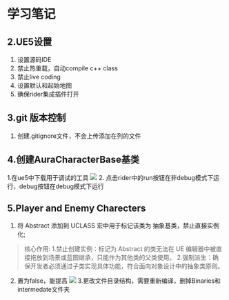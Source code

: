 # 学习笔记
## 2.UE5设置
1. 设置源码IDE
2. 禁止热重载，自动compile c++ class
3. 禁止live coding
4. 设置默认和起始地图
5. 确保rider集成插件打开
   
## 3.git 版本控制
1. 创建.gitignore文件，不会上传添加在列的文件

## 4.创建AuraCharacterBase基类
1.在ue5中下载用于调试的工具
![](https://tuchuanglpa.oss-cn-beijing.aliyuncs.com/tuchuanglpa/20250412193313982.png)
2. 点击rider中的run按钮在非debug模式下运行，debug按钮在debug模式下运行
## 5.Player and Enemy Charecters
1. 将 Abstract 添加到 UCLASS 宏中用于标记该类为 抽象基类，禁止直接实例化;

>核心作用:
1.禁止创建实例：标记为 Abstract 的类无法在 UE 编辑器中被直接拖放到场景或蓝图继承，只能作为其他类的父类使用。
2.强制派生：确保开发者必须通过子类实现具体功能，符合面向对象设计中的抽象类原则。

2. 置为false，能提高
 ![](https://tuchuanglpa.oss-cn-beijing.aliyuncs.com/tuchuanglpa/20250412200058062.png)
3.更改文件目录结构，需要重新编译，删掉Binaries和intermedate文件夹
